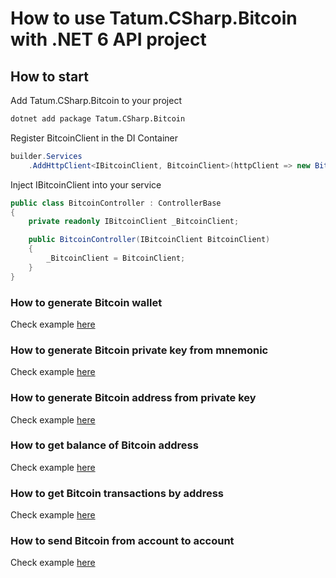 # How to use Tatum.CSharp.Bitcoin with .NET 6 API project

## How to start

Add Tatum.CSharp.Bitcoin to your project

```bash
dotnet add package Tatum.CSharp.Bitcoin
```

Register BitcoinClient in the DI Container

```csharp
builder.Services
    .AddHttpClient<IBitcoinClient, BitcoinClient>(httpClient => new BitcoinClient(httpClient, apiKey));
```

Inject IBitcoinClient into your service

```csharp
public class BitcoinController : ControllerBase
{
    private readonly IBitcoinClient _BitcoinClient;

    public BitcoinController(IBitcoinClient BitcoinClient)
    {
        _BitcoinClient = BitcoinClient;
    }
}
```

### How to generate Bitcoin wallet

Check example [here](https://github.com/tatumio/tatum-csharp/blob/master/Tatum.CSharp.Demo/ExampleServices/Bitcoin/GenerateWalletExampleService.cs)

### How to generate Bitcoin private key from mnemonic

Check example [here](https://github.com/tatumio/tatum-csharp/blob/master/Tatum.CSharp.Demo/ExampleServices/Bitcoin/GeneratePrivateKeyExampleService.cs)

### How to generate Bitcoin address from private key

Check example [here](https://github.com/tatumio/tatum-csharp/blob/master/Tatum.CSharp.Demo/ExampleServices/Bitcoin/GenerateAddressExampleService.cs)

### How to get balance of Bitcoin address

Check example [here](https://github.com/tatumio/tatum-csharp/blob/master/Tatum.CSharp.Demo/ExampleServices/Bitcoin/GetBalanceExampleService.cs)

### How to get Bitcoin transactions by address

Check example [here](https://github.com/tatumio/tatum-csharp/blob/master/Tatum.CSharp.Demo/ExampleServices/Bitcoin/GetTransactionsExampleService.cs)

### How to send Bitcoin from account to account

Check example [here](https://github.com/tatumio/tatum-csharp/blob/master/Tatum.CSharp.Demo/ExampleServices/Bitcoin/BlockchainTransferExampleService.cs)

